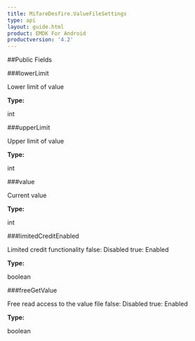 ```yaml
---
title: MifareDesfire.ValueFileSettings
type: api
layout: guide.html
product: EMDK For Android
productversion: '4.2'
---
```





##Public Fields

###lowerLimit

Lower limit of value

**Type:**

int

###upperLimit

Upper limit of value

**Type:**

int

###value

Current value

**Type:**

int

###limitedCreditEnabled

Limited credit functionality false: Disabled true: Enabled

**Type:**

boolean

###freeGetValue

Free read access to the value file false: Disabled true: Enabled

**Type:**

boolean

